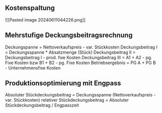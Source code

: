 ## Kostenspaltung

![[Pasted image 20240611044226.png]]
## Mehrstufige Deckungsbeitragsrechnung

Deckungspanne = Nettoverkaufspreis - var. Stückkosten
Deckungsbeitrag I = Deckungsspanne * Absatzmenge (Stück)
Deckungsbeitrag II = Deckungsbeitrag I - prod. fixe Kosten
Deckungsbeitrag III = A1 + A2  - pg. Fixe Kosten bzw B1 + B2 - pg. Fixe Kosten
Betriebsergebnis = PG A + PG B - Unternehmensfixe Kosten

## Produktionsoptimierung mit Engpass

Absoluter Stückdeckungsbeitrag = Deckungsspanne (Nettoverkaufspreis - var. Stückkosten)
relativer Stückdeckungsbeitrag = Absoluter Stückdeckungsbeitrag / Engpasszeit